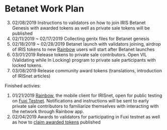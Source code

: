 # Betanet Work Plan


3. 02/08/2019 Instructions to validators on how to join IRIS Betanet Genesis with awarded tokens as well as private sale tokens will be published     
4. 02/11/2019 ~ 02/17/2019 Collecting gentx files for Betanet genesis 
5. 02/18/2019 ~ 02/28/2019 Betanet launch with validators joining, airdrop of IRIS tokens to new [Rainbow](http://www.rainbow.one) users will start after Betanet launches
6. 03/01/2019 Release tokens to private sale contributors. Open VIL (Validating while In Locking) program to private sale participants with locked tokens. 
7. 03/08/2019 Release community award tokens (translations, introduction of IRISnet articles)

Finished activies: 
1.  01/21/2019 [Rainbow](http://www.rainbow.one), the mobile client for IRISnet, open for public testing on [Fuxi Testnet](https://www.irisnet.org/testnets). Notifications and instructions will be sent to early private sale contributors to familiarize themselves with interacting with the network through Rainbow app.
2. 02/04/2019 Awards to validators for participating in Fuxi testnet as well as how to [claim awarded tokens](betanet/fuxi-reward-claims/README.md) published  
